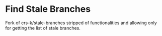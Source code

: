 # Find Stale Branches

Fork of crs-k/stale-branches stripped of functionalities and allowing only for getting the list of stale branches.
